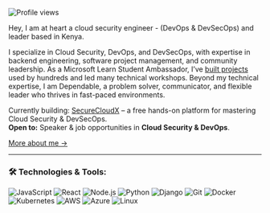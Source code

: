![Profile views](https://komarev.com/ghpvc/?username=0tieno&label=Profile%20views&style=flat-square)

Hey, I am at heart a cloud security engineer - (DevOps & DevSecOps) and leader based in Kenya.  

I specialize in Cloud Security, DevOps, and DevSecOps, with expertise in backend engineering, software project management, and community leadership. As a Microsoft Learn Student Ambassador, I’ve <a href="https://github.com/0tieno?tab=repositories">built projects</a> used by hundreds and led many technical workshops. Beyond my technical expertise, I am Dependable, a problem solver, communicator, and flexible leader who thrives in fast-paced environments.

Currently building: [SecureCloudX](https://securecloudx.pages.dev) – a free hands-on platform for mastering Cloud Security & DevSecOps.  
**Open to:** Speaker & job opportunities in **Cloud Security & DevOps**.  

[More about me →](https://ronneyotieno.me)


---

### 🛠 Technologies & Tools:

<p align="left"> 
    
![JavaScript](https://img.shields.io/badge/-JavaScript-black?style=flat-square&logo=javascript)
![React](https://img.shields.io/badge/-React-black?style=flat-square&logo=react)
![Node.js](https://img.shields.io/badge/-Node.js-black?style=flat-square&logo=node.js)
![Python](https://img.shields.io/badge/-Python-black?style=flat-square&logo=python)
![Django](https://img.shields.io/badge/-Django-black?style=flat-square&logo=django)
![Git](https://img.shields.io/badge/-Git-black?style=flat-square&logo=git)
![Docker](https://img.shields.io/badge/-Docker-black?style=flat-square&logo=docker)
![Kubernetes](https://img.shields.io/badge/-Kubernetes-black?style=flat-square&logo=kubernetes)
![AWS](https://img.shields.io/badge/-AWS-black?style=flat-square&logo=amazon-aws)
![Azure](https://img.shields.io/badge/-Azure-black?style=flat-square&logo=microsoft-azure)
![Linux](https://img.shields.io/badge/-Linux-black?style=flat-square&logo=linux)
</p>
